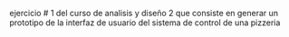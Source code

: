 ejercicio # 1 del curso de analisis y diseño 2 que consiste en generar un prototipo de la interfaz de usuario del sistema de control de una pizzeria